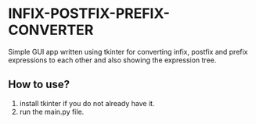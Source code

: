INFIX-POSTFIX-PREFIX-CONVERTER
===

Simple GUI app written using tkinter for converting infix, postfix and prefix expressions to each other and also showing the expression tree.

How to use?
---
1. install tkinter if you do not already have it.
2. run the main.py file.